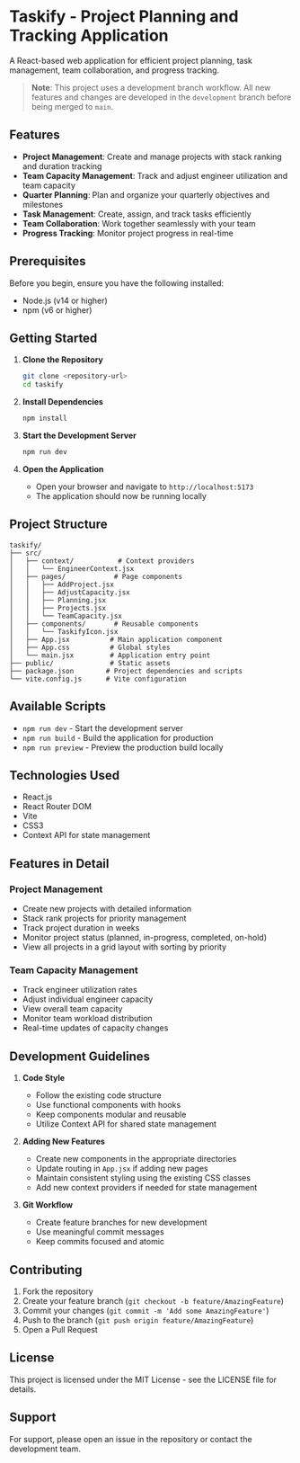 # Taskify - Project Planning and Tracking Application

A React-based web application for efficient project planning, task management, team collaboration, and progress tracking.

> **Note**: This project uses a development branch workflow. All new features and changes are developed in the `development` branch before being merged to `main`.

## Features

- **Project Management**: Create and manage projects with stack ranking and duration tracking
- **Team Capacity Management**: Track and adjust engineer utilization and team capacity
- **Quarter Planning**: Plan and organize your quarterly objectives and milestones
- **Task Management**: Create, assign, and track tasks efficiently
- **Team Collaboration**: Work together seamlessly with your team
- **Progress Tracking**: Monitor project progress in real-time

## Prerequisites

Before you begin, ensure you have the following installed:
- Node.js (v14 or higher)
- npm (v6 or higher)

## Getting Started

1. **Clone the Repository**
   ```bash
   git clone <repository-url>
   cd taskify
   ```

2. **Install Dependencies**
   ```bash
   npm install
   ```

3. **Start the Development Server**
   ```bash
   npm run dev
   ```

4. **Open the Application**
   - Open your browser and navigate to `http://localhost:5173`
   - The application should now be running locally

## Project Structure

```
taskify/
├── src/
│   ├── context/           # Context providers
│   │   └── EngineerContext.jsx
│   ├── pages/            # Page components
│   │   ├── AddProject.jsx
│   │   ├── AdjustCapacity.jsx
│   │   ├── Planning.jsx
│   │   ├── Projects.jsx
│   │   └── TeamCapacity.jsx
│   ├── components/       # Reusable components
│   │   └── TaskifyIcon.jsx
│   ├── App.jsx          # Main application component
│   ├── App.css          # Global styles
│   └── main.jsx         # Application entry point
├── public/              # Static assets
├── package.json        # Project dependencies and scripts
└── vite.config.js      # Vite configuration
```

## Available Scripts

- `npm run dev` - Start the development server
- `npm run build` - Build the application for production
- `npm run preview` - Preview the production build locally

## Technologies Used

- React.js
- React Router DOM
- Vite
- CSS3
- Context API for state management

## Features in Detail

### Project Management
- Create new projects with detailed information
- Stack rank projects for priority management
- Track project duration in weeks
- Monitor project status (planned, in-progress, completed, on-hold)
- View all projects in a grid layout with sorting by priority

### Team Capacity Management
- Track engineer utilization rates
- Adjust individual engineer capacity
- View overall team capacity
- Monitor team workload distribution
- Real-time updates of capacity changes

## Development Guidelines

1. **Code Style**
   - Follow the existing code structure
   - Use functional components with hooks
   - Keep components modular and reusable
   - Utilize Context API for shared state management

2. **Adding New Features**
   - Create new components in the appropriate directories
   - Update routing in `App.jsx` if adding new pages
   - Maintain consistent styling using the existing CSS classes
   - Add new context providers if needed for state management

3. **Git Workflow**
   - Create feature branches for new development
   - Use meaningful commit messages
   - Keep commits focused and atomic

## Contributing

1. Fork the repository
2. Create your feature branch (`git checkout -b feature/AmazingFeature`)
3. Commit your changes (`git commit -m 'Add some AmazingFeature'`)
4. Push to the branch (`git push origin feature/AmazingFeature`)
5. Open a Pull Request

## License

This project is licensed under the MIT License - see the LICENSE file for details.

## Support

For support, please open an issue in the repository or contact the development team.
